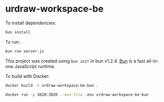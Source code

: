 # urdraw-workspace-be

To install dependencies:

```bash
bun install
```

To run:

```bash
bun run server.js
```

This project was created using `bun init` in bun v1.2.4. [Bun](https://bun.sh) is a fast all-in-one JavaScript runtime.


To build with Docker:

```bash
docker build -t urdraw-workspace-be-bun .
```

```bash
docker run -p 3020:3020 --env-file .env urdraw-workspace-be-bun
```
